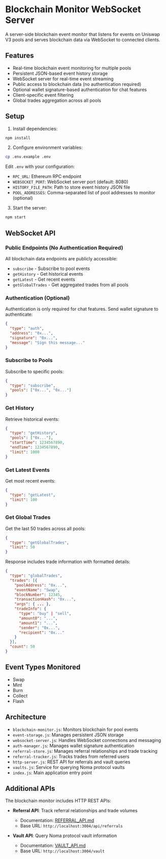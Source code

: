 # Blockchain Monitor WebSocket Server

A server-side blockchain event monitor that listens for events on Uniswap V3 pools and serves blockchain data via WebSocket to connected clients.

## Features

- Real-time blockchain event monitoring for multiple pools
- Persistent JSON-based event history storage
- WebSocket server for real-time event streaming
- Public access to blockchain data (no authentication required)
- Optional wallet signature-based authentication for chat features
- Client-specific event filtering
- Global trades aggregation across all pools

## Setup

1. Install dependencies:
```bash
npm install
```

2. Configure environment variables:
```bash
cp .env.example .env
```

Edit `.env` with your configuration:
- `RPC_URL`: Ethereum RPC endpoint
- `WEBSOCKET_PORT`: WebSocket server port (default: 8080)
- `HISTORY_FILE_PATH`: Path to store event history JSON file
- `POOL_ADDRESSES`: Comma-separated list of pool addresses to monitor (optional)

3. Start the server:
```bash
npm start
```

## WebSocket API

### Public Endpoints (No Authentication Required)

All blockchain data endpoints are publicly accessible:

- `subscribe` - Subscribe to pool events
- `getHistory` - Get historical events
- `getLatest` - Get recent events
- `getGlobalTrades` - Get aggregated trades from all pools

### Authentication (Optional)

Authentication is only required for chat features. Send wallet signature to authenticate:
```json
{
  "type": "auth",
  "address": "0x...",
  "signature": "0x...",
  "message": "Sign this message..."
}
```

### Subscribe to Pools

Subscribe to specific pools:
```json
{
  "type": "subscribe",
  "pools": ["0x...", "0x..."]
}
```

### Get History

Retrieve historical events:
```json
{
  "type": "getHistory",
  "pools": ["0x..."],
  "startTime": 1234567890,
  "endTime": 1234567890,
  "limit": 1000
}
```

### Get Latest Events

Get most recent events:
```json
{
  "type": "getLatest",
  "limit": 100
}
```

### Get Global Trades

Get the last 50 trades across all pools:
```json
{
  "type": "getGlobalTrades",
  "limit": 50
}
```

Response includes trade information with formatted details:
```json
{
  "type": "globalTrades",
  "trades": [{
    "poolAddress": "0x...",
    "eventName": "Swap",
    "blockNumber": 12345,
    "transactionHash": "0x...",
    "args": { ... },
    "tradeInfo": {
      "type": "buy" | "sell",
      "amount0": "...",
      "amount1": "...",
      "sender": "0x...",
      "recipient": "0x..."
    }
  }],
  "count": 50
}
```

## Event Types Monitored

- Swap
- Mint
- Burn
- Collect
- Flash

## Architecture

- `blockchain-monitor.js`: Monitors blockchain for pool events
- `event-storage.js`: Manages persistent JSON storage
- `websocket-server.js`: Handles WebSocket connections and messaging
- `auth-manager.js`: Manages wallet signature authentication
- `referral-store.js`: Manages referral relationships and trade tracking
- `referral-tracker.js`: Tracks trades from referred users
- `http-server.js`: REST API for referrals and vault queries
- `vaults.js`: Service for querying Noma protocol vaults
- `index.js`: Main application entry point

## Additional APIs

The blockchain monitor includes HTTP REST APIs:

- **Referral API**: Track referral relationships and trade volumes
  - Documentation: [REFERRAL_API.md](./REFERRAL_API.md)
  - Base URL: `http://localhost:3004/api/referrals`

- **Vault API**: Query Noma protocol vault information
  - Documentation: [VAULT_API.md](./VAULT_API.md)
  - Base URL: `http://localhost:3004/vault`